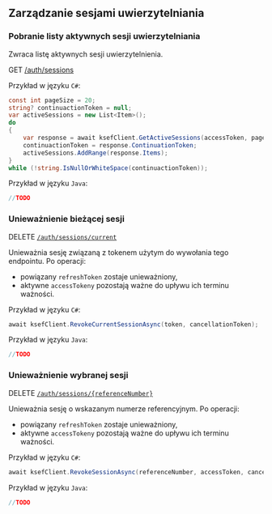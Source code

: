 ## Zarządzanie sesjami uwierzytelniania

### Pobranie listy aktywnych sesji uwierzytelniania

Zwraca listę aktywnych sesji uwierzytelnienia.

GET [/auth/sessions](https://ksef-test.mf.gov.pl/docs/v2/index.html#tag/Aktywne-sesje/paths/~1api~1v2~1auth~1sessions/get)

Przykład w języku ```C#```:
```csharp
const int pageSize = 20;
string? continuactionToken = null;
var activeSessions = new List<Item>();
do
{
    var response = await ksefClient.GetActiveSessions(accessToken, pageSize, continuactionToken, cancellationToken);
    continuactionToken = response.ContinuationToken;
    activeSessions.AddRange(response.Items);
}
while (!string.IsNullOrWhiteSpace(continuactionToken));
```

Przykład w języku ```Java```:
```java
//TODO
```

### Unieważnienie bieżącej sesji

DELETE [`/auth/sessions/current`](https://ksef-test.mf.gov.pl/docs/v2/index.html#tag/Aktywne-sesje/paths/~1api~1v2~1auth~1sessions~1current/delete)

Unieważnia sesję związaną z tokenem użytym do wywołania tego endpointu. Po operacji:
- powiązany ```refreshToken``` zostaje unieważniony,
- aktywne ```accessTokeny``` pozostają ważne do upływu ich terminu ważności.

Przykład w języku ```C#```:
```csharp
await ksefClient.RevokeCurrentSessionAsync(token, cancellationToken);
```

Przykład w języku ```Java```:
```java
//TODO
```

### Unieważnienie wybranej sesji

DELETE [`/auth/sessions/{referenceNumber}`](https://ksef-test.mf.gov.pl/docs/v2/index.html#tag/Aktywne-sesje/paths/~1api~1v2~1auth~1sessions~1%7BreferenceNumber%7D/delete)

Unieważnia sesję o wskazanym numerze referencyjnym. Po operacji:
- powiązany ```refreshToken``` zostaje unieważniony,
- aktywne ```accessTokeny``` pozostają ważne do upływu ich terminu ważności.

Przykład w języku ```C#```:
```csharp
await ksefClient.RevokeSessionAsync(referenceNumber, accessToken, cancellationToken);
```

Przykład w języku ```Java```:
```java
//TODO
```
